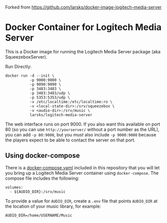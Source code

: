 Forked from https://github.com/larsks/docker-image-logitech-media-server

# Docker Container for Logitech Media Server

This is a Docker image for running the Logitech Media Server package
(aka SqueezeboxServer).

Run Directly:

    docker run -d --init \
               -p 9000:9000 \
               -p 9090:9090 \
               -p 3483:3483 \
               -p 3483:3483/udp \
               -p 5353:5353/udp \
               -v /etc/localtime:/etc/localtime:ro \
               -v <local-state-dir>:/srv/squeezebox \
               -v <audio-dir>:/srv/music \
               larsks/logitech-media-server

The web interface runs on port 9000. If you also want this available
on port 80 (so you can use `http://yourserver/` without a port number
as the URL), you can add `-p 80:9000`, but you _must_ also include `-p 9000:9000` because the players expect to be able to contact the server
on that port.

## Using docker-compose

There is a [docker-compose.yaml][] included in this repository that
you will let you bring up a Logitech Media Server container using
`docker-compose`. The compose file includes the following:

    volumes:
      - ${AUDIO_DIR}:/srv/music

To provide a value for `AUDIO_DIR`, create a `.env`
file that points `AUDIO_DIR` at the location of your music library,
for example:

    AUDIO_DIR=/home/USERNAME/Music

[docker-compose.yaml]: docker-compose.yaml
